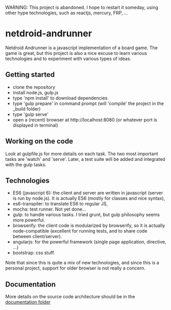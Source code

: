 WARNING: This project is abandoned.  I hope to restart it someday, using other hype technologies, such as reactjs, mercury, FRP, ...

netdroid-andrunner
==================

Netdroid Andrunner is a javascript implementation of a board game.  The game is great, but this project is also a nice excuse to learn various technologies and to experiment with various types of ideas.


Getting started
---------------
* clone the repository
* install node.js, gulp.js
* type 'npm install' to download dependencies
* type 'gulp prepare' in command prompt (will 'compile' the project in the _build folder)
* type 'gulp serve' 
* open a (recent) browser at http://localhost:8080 (or whatever port is displayed in terminal)

Working on the code
-------------------
Look at gulpfile.js for more details on each task.  The two most important tasks are 'watch' and 'serve'.  Later, a test suite will be added and integrated with the gulp tasks.

Technologies
------------
* ES6 (javascript 6): the client and server are written in javascript (server is run by node.js).  It is actually ES6 (mostly for classes and nice syntax), 
* es6-transpiler: to translate ES6 to regular JS,
* mocha: test runner. Not yet done...
* gulp: to handle various tasks. I tried grunt, but gulp philosophy seems more powerful.
* browserify:  the client code is modularized by browserify, so it is actually node-compatible (excellent for running tests, and to share code between client/server).
* angularjs: for the powerful framework (single page application, directive, ...)
* bootstrap: css stuff.

Note that since this is quite a mix of new technologies, and since this is a personal project, support for older browser is not really a concern. 


Documentation
-------------

More details on the source code architecture should be in the <a href="doc">documentation folder</a>
